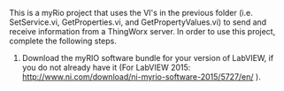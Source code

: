 This is a myRio project that uses the VI's in the previous folder (i.e. SetService.vi, GetProperties.vi, and GetPropertyValues.vi) to send and receive information from a ThingWorx server. In order to use this project, complete the following steps.
1. Download the myRIO software bundle for your version of LabVIEW, if you do not already have it (For LabVIEW 2015: <a href ="http://www.ni.com/download/ni-myrio-software-2015/5727/en/">http://www.ni.com/download/ni-myrio-software-2015/5727/en/</a> ). 

